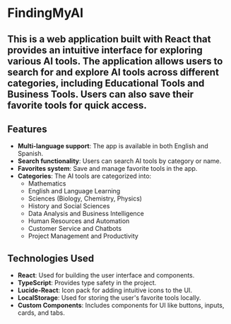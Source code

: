 # FindingMyAI 


## This is a web application built with React that provides an intuitive interface for exploring various AI tools. The application allows users to search for and explore AI tools across different categories, including Educational Tools and Business Tools. Users can also save their favorite tools for quick access.

## Features
- **Multi-language support**: The app is available in both English and Spanish.
- **Search functionality**: Users can search AI tools by category or name.
- **Favorites system**: Save and manage favorite tools in the app.
- **Categories**: The AI tools are categorized into:
  - Mathematics
  - English and Language Learning
  - Sciences (Biology, Chemistry, Physics)
  - History and Social Sciences
  - Data Analysis and Business Intelligence
  - Human Resources and Automation
  - Customer Service and Chatbots
  - Project Management and Productivity

## Technologies Used
- **React**: Used for building the user interface and components.
- **TypeScript**: Provides type safety in the project.
- **Lucide-React**: Icon pack for adding intuitive icons to the UI.
- **LocalStorage**: Used for storing the user's favorite tools locally.
- **Custom Components**: Includes components for UI like buttons, inputs, cards, and tabs.


